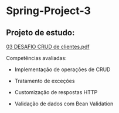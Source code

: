 # Spring-Project-3
## Projeto de estudo:

[03 DESAFIO CRUD de clientes.pdf](https://github.com/eduardodev-1/Spring-Project-3/files/11780093/03.DESAFIO.CRUD.de.clientes.pdf)

Competências avaliadas:
- Implementação de operações de CRUD

- Tratamento de exceções

- Customização de respostas HTTP

- Validação de dados com Bean Validation

